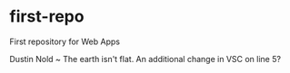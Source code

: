 # first-repo
First repository for Web Apps

Dustin Nold ~ The earth isn't flat.
An additional change in VSC on line 5?
